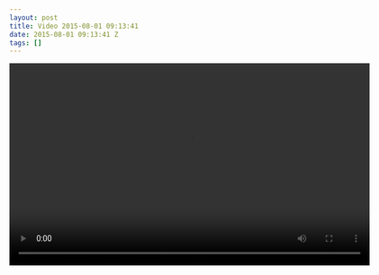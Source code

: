 ```yaml
---
layout: post
title: Video 2015-08-01 09:13:41
date: 2015-08-01 09:13:41 Z
tags: []
---
```

<video width="640" height="360" autoplay="autoplay" controls="controls"><source src="/media/2015/08/125584185379.mp4" type="video/mp4"></video>

